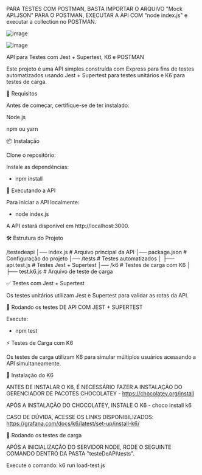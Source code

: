 PARA TESTES COM POSTMAN, BASTA IMPORTAR O ARQUIVO "Mock API.JSON" PARA O POSTMAN, EXECUTAR A API COM "node index.js" e executar a collection no POSTMAN.

![image](https://github.com/user-attachments/assets/81e683ea-60ad-4c8a-8100-a61cad0eaae0)

![image](https://github.com/user-attachments/assets/930e71ae-1235-46c8-b094-4cce79c5b4ce)


API para Testes com Jest + Supertest, K6 e POSTMAN

Este projeto é uma API simples construída com Express para fins de testes automatizados usando Jest + Supertest para testes unitários e K6 para testes de carga.

📌 Requisitos

Antes de começar, certifique-se de ter instalado:

Node.js

npm ou yarn

📦 Instalação

Clone o repositório:

Instale as dependências:

 - npm install

🚀 Executando a API

Para iniciar a API localmente:

  - node index.js

A API estará disponível em http://localhost:3000.

🛠 Estrutura do Projeto

/testedeapi
│── index.js        # Arquivo principal da API
│── package.json    # Configuração do projeto
│── /tests          # Testes automatizados
│   ├── api.test.js # Testes Jest + Supertest
│── /k6             # Testes de carga com K6
│   ├── test.k6.js  # Arquivo de teste de carga

✅ Testes com Jest + Supertest

Os testes unitários utilizam Jest e Supertest para validar as rotas da API.

📌 Rodando os testes DE API COM JEST + SUPERTEST

Execute:

 - npm test

⚡ Testes de Carga com K6

Os testes de carga utilizam K6 para simular múltiplos usuários acessando a API simultaneamente.

📌 Instalação do K6

ANTES DE INSTALAR O K6, É NECESSÁRIO FAZER A INSTALAÇÃO DO GERENCIADOR DE PACOTES CHOCOLATEY - https://chocolatey.org/install

APÓS A INSTALAÇÃO DO CHOCOLATEY, INSTALE O K6 - choco install k6

CASO DE DÚVIDA, ACESSE OS LINKS DISPONIBILIZADOS: https://grafana.com/docs/k6/latest/set-up/install-k6/

📌 Rodando os testes de carga

APÓS A INICIALIZAÇÃO DO SERVIDOR NODE, RODE O SEGUINTE COMANDO DENTRO DA PASTA "testeDeAPI\tests".

Execute o comando: k6 run load-test.js

